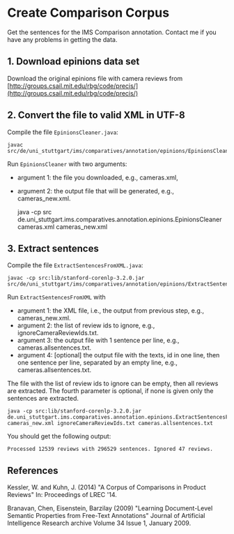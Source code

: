 # Create Comparison Corpus

Get the sentences for the IMS Comparison annotation.
Contact me if you have any problems in getting the data.


## 1. Download epinions data set

Download the original epinions file with camera reviews from
[http://groups.csail.mit.edu/rbg/code/precis/](http://groups.csail.mit.edu/rbg/code/precis/)


## 2. Convert the file to valid XML in UTF-8

Compile the file `EpinionsCleaner.java`:

    javac src/de/uni_stuttgart/ims/comparatives/annotation/epinions/EpinionsCleaner.java

Run `EpinionsCleaner` with two arguments:
- argument 1: the file you downloaded, e.g., cameras.xml,
- argument 2: the output file that will be generated, e.g., cameras_new.xml.


    java -cp src de.uni_stuttgart.ims.comparatives.annotation.epinions.EpinionsCleaner cameras.xml cameras_new.xml


## 3. Extract sentences

Compile the file `ExtractSentencesFromXML.java`:

    javac -cp src:lib/stanford-corenlp-3.2.0.jar src/de/uni_stuttgart/ims/comparatives/annotation/epinions/ExtractSentencesFromXML.java

Run `ExtractSentencesFromXML` with 
- argument 1: the XML file, i.e., the output from previous step, e.g., cameras_new.xml.
- argument 2: the list of review ids to ignore, e.g., ignoreCameraReviewIds.txt.
- argument 3: the output file with 1 sentence per line, e.g., cameras.allsentences.txt.
- argument 4: [optional] the output file with the texts, id in one line, then one sentence per line, separated by an empty line, e.g., cameras.allsentences.txt.

The file with the list of review ids to ignore can be empty, then all reviews are extracted.
The fourth parameter is optional, if none is given only the sentences are extracted.


    java -cp src:lib/stanford-corenlp-3.2.0.jar de.uni_stuttgart.ims.comparatives.annotation.epinions.ExtractSentencesFromXML cameras_new.xml ignoreCameraReviewIds.txt cameras.allsentences.txt 

You should get the following output:

    Processed 12539 reviews with 296529 sentences. Ignored 47 reviews.



## References

Kessler, W. and Kuhn, J. (2014)
"A Corpus of Comparisons in Product Reviews"
In: Proceedings of LREC '14.

 Branavan, Chen, Eisenstein, Barzilay (2009) 
"Learning Document-Level Semantic Properties from Free-Text Annotations"
Journal of Artificial Intelligence Research archive
Volume 34 Issue 1, January 2009.
